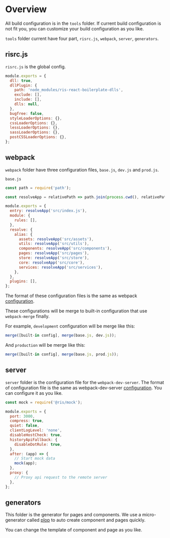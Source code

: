 # Overview

All build configuration is in the `tools` folder. If current build configuration is not fit you, you can customize your build configuration as you like.

`tools` folder current have four part, `risrc.js`, `webpack`, `server`, `generators`.

## risrc.js

`risrc.js` is the global config.

```js
module.exports = {
  dll: true,
  dllPlugin: {
    path: 'node_modules/ris-react-boilerplate-dlls',
    exclude: [],
    include: [],
    dlls: null,
  },
  bugfree: false,
  styleLoaderOptions: {},
  cssLoaderOptions: {},
  lessLoaderOptions: {},
  sassLoaderOptions: {},
  postCSSLoaderOptions: {},
};
```

## webpack
`webpack` folder have three configuration files, `base.js`, `dev.js` and `prod.js`.

`base.js`
```js
const path = require('path');

const resolveApp = relativePath => path.join(process.cwd(), relativePath);

module.exports = {
  entry: resolveApp('src/index.js'),
  module: {
    rules: [],
  },
  resolve: {
    alias: {
      assets: resolveApp('src/assets'),
      utils: resolveApp('src/utils'),
      components: resolveApp('src/components'),
      pages: resolveApp('src/pages'),
      store: resolveApp('src/store'),
      core: resolveApp('src/core'),
      services: resolveApp('src/services'),
    },
  },
  plugins: [],
};
```

The format of these configuration files is the same as webpack [configuration](https://webpack.js.org/configuration/). 

These configurations will be merge to built-in configuration that use `webpack-merge` finally.

For example, `development` configuration will be merge like this:

```js
merge([built-in config], merge(base.js, dev.js));
```

And `production` will be merge like this:

```js
merge([built-in config], merge(base.js, prod.js));
```

## server
`server` folder is the configuration file for the `webpack-dev-server`. The format of configuration file is the same as webpack-dev-server [configuration](https://webpack.js.org/configuration/dev-server/#devserver). You can configure it as you like.
```js
const mock = require('@ris/mock');

module.exports = {
  port: 3000,
  compress: true,
  quiet: false,
  clientLogLevel: 'none',
  disableHostCheck: true,
  historyApiFallback: {
    disableDotRule: true,
  },
  after: (app) => {
    // Start mock data
    mock(app);
  },
  proxy: {
    // Proxy api request to the remote server
  },
};
```
## generators

This folder is the generator for pages and components. We use a micro-generator called [plop](https://www.npmjs.com/package/plop) to auto create component and pages quickly.

You can change the template of component and page as you like.

